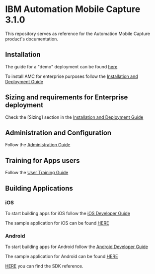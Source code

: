 # IBM Automation Mobile Capture 3.1.0

This repository serves as reference for the Automation Mobile Capture product's documentation.

## Installation

The guide for a "demo" deployment can be found [here](https://github.com/ibm-ecm/automation-mobile-capture-local-deployment)

To install AMC for enterprise purposes follow the [Installation and Deployment Guide]()

## Sizing and requirements for Enterprise deployment

Check the [Sizing] section in the [Installation and Deployment Guide]()

## Administration and Configuration

Follow the [Administration Guide](admin/AMC_Administration_Guide.md)

## Training for Apps users 

Follow the [User Training Guide]()

## Building  Applications

### iOS 
To start building apps for iOS follow the [iOS Developer Guide](SDK/iOS/DeveloperGuide.md)

The sample application for iOS can be found [HERE]()

### Android
To start building apps for Android follow the [Android Developer Guide]()

The sample application for Android can be found [HERE]()

[HERE]() you can find the SDK reference.
